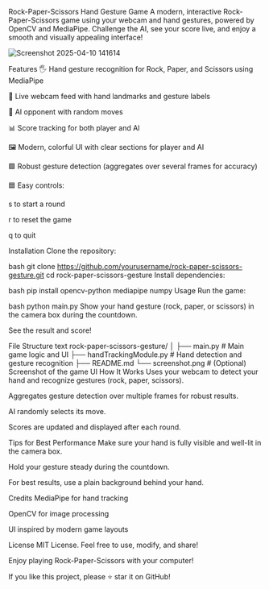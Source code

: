 Rock-Paper-Scissors Hand Gesture Game
A modern, interactive Rock-Paper-Scissors game using your webcam and hand gestures, powered by OpenCV and MediaPipe.
Challenge the AI, see your score live, and enjoy a smooth and visually appealing interface!

![Screenshot 2025-04-10 141614](https://github.com/user-attachments/assets/3d3f6811-635c-49ad-b39a-a11e43e2ccda)


Features
🖐️ Hand gesture recognition for Rock, Paper, and Scissors using MediaPipe

🎥 Live webcam feed with hand landmarks and gesture labels

🤖 AI opponent with random moves

📊 Score tracking for both player and AI

🖼️ Modern, colorful UI with clear sections for player and AI

🟩 Robust gesture detection (aggregates over several frames for accuracy)

🟦 Easy controls:

s to start a round

r to reset the game

q to quit

Installation
Clone the repository:

bash
git clone https://github.com/yourusername/rock-paper-scissors-gesture.git
cd rock-paper-scissors-gesture
Install dependencies:

bash
pip install opencv-python mediapipe numpy
Usage
Run the game:

bash
python main.py
Show your hand gesture (rock, paper, or scissors) in the camera box during the countdown.

See the result and score!

File Structure
text
rock-paper-scissors-gesture/
│
├── main.py                  # Main game logic and UI
├── handTrackingModule.py    # Hand detection and gesture recognition
├── README.md
└── screenshot.png           # (Optional) Screenshot of the game UI
How It Works
Uses your webcam to detect your hand and recognize gestures (rock, paper, scissors).

Aggregates gesture detection over multiple frames for robust results.

AI randomly selects its move.

Scores are updated and displayed after each round.

Tips for Best Performance
Make sure your hand is fully visible and well-lit in the camera box.

Hold your gesture steady during the countdown.

For best results, use a plain background behind your hand.

Credits
MediaPipe for hand tracking

OpenCV for image processing

UI inspired by modern game layouts

License
MIT License.
Feel free to use, modify, and share!

Enjoy playing Rock-Paper-Scissors with your computer!

If you like this project, please ⭐ star it on GitHub!
